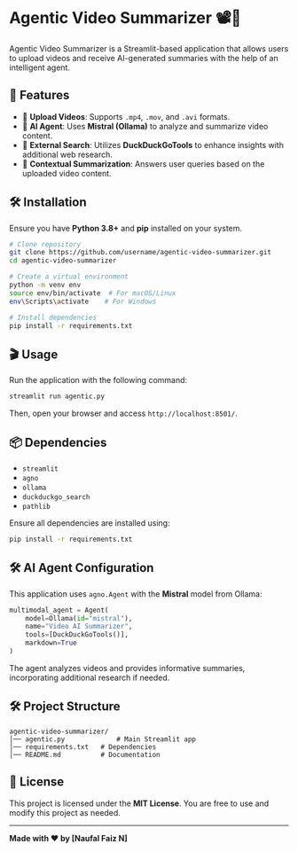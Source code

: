 # Agentic Video Summarizer 📽️🧠

Agentic Video Summarizer is a Streamlit-based application that allows users to upload videos and receive AI-generated summaries with the help of an intelligent agent.

## 🚀 Features
- 📂 **Upload Videos**: Supports `.mp4`, `.mov`, and `.avi` formats.
- 🤖 **AI Agent**: Uses **Mistral (Ollama)** to analyze and summarize video content.
- 🔎 **External Search**: Utilizes **DuckDuckGoTools** to enhance insights with additional web research.
- 📝 **Contextual Summarization**: Answers user queries based on the uploaded video content.

## 🛠️ Installation
Ensure you have **Python 3.8+** and **pip** installed on your system.

```sh
# Clone repository
git clone https://github.com/username/agentic-video-summarizer.git
cd agentic-video-summarizer

# Create a virtual environment
python -m venv env
source env/bin/activate  # For macOS/Linux
env\Scripts\activate    # For Windows

# Install dependencies
pip install -r requirements.txt
```

## 🎬 Usage
Run the application with the following command:

```sh
streamlit run agentic.py
```

Then, open your browser and access `http://localhost:8501/`.

## 📦 Dependencies
- `streamlit`
- `agno`
- `ollama`
- `duckduckgo_search`
- `pathlib`

Ensure all dependencies are installed using:
```sh
pip install -r requirements.txt
```

## 🛠️ AI Agent Configuration
This application uses `agno.Agent` with the **Mistral** model from Ollama:
```python
multimodal_agent = Agent(
    model=Ollama(id="mistral"),
    name="Video AI Summarizer",
    tools=[DuckDuckGoTools()],
    markdown=True
)
```
The agent analyzes videos and provides informative summaries, incorporating additional research if needed.

## 🛠️ Project Structure
```
agentic-video-summarizer/
│── agentic.py             # Main Streamlit app
│── requirements.txt   # Dependencies
│── README.md          # Documentation
```

## 📜 License
This project is licensed under the **MIT License**. You are free to use and modify this project as needed.

---
**Made with ❤️ by [Naufal Faiz N]**
